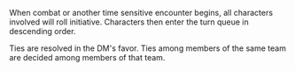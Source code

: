 When combat or another time sensitive encounter begins, all characters involved will roll initiative. Characters then enter the turn queue in descending order.

Ties are resolved in the DM's favor. Ties among members of the same team are decided among members of that team.